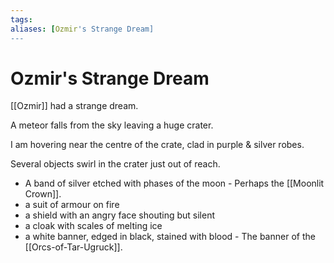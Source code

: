 ```yaml
---
tags:
aliases: [Ozmir's Strange Dream]
---
```

# Ozmir's Strange Dream

[[Ozmir]] had a strange dream.

A meteor falls from the sky leaving a huge crater.

I am hovering near the centre of the crate, clad in purple & silver robes.

Several objects swirl in the crater just out of reach.

- A band of silver etched with phases of the moon - Perhaps the [[Moonlit Crown]].
- a suit of armour on fire
- a shield with an angry face shouting but silent
- a cloak with scales of melting ice
- a white banner, edged in black, stained with blood - The banner of the [[Orcs-of-Tar-Ugruck]].
